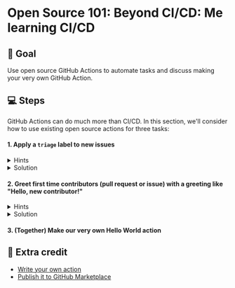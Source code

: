 # Open Source 101: Beyond CI/CD: Me learning CI/CD

## 🎯 Goal

Use open source GitHub Actions to automate tasks and discuss making your very own GitHub Action.

## 💻 Steps

GitHub Actions can do much more than CI/CD. In this section, we'll consider how to use existing open source actions for three tasks:

#### 1. Apply a `triage` label to new issues

<details><summary>Hints</summary>

1. Browse [GitHub Marketplace](https://github.com/marketplace), this [awesome list of actions](https://github.com/sdras/awesome-actions), or Google for ideas.

2. The [`actions` org](https://github.com/actions) has some interesting actions, but so does the community 👀.

</details>

<details><summary>Solution</summary>

```
name: "Triage"
on:
  issues:
    types: [opened]

jobs:
  triage:
    runs-on: ubuntu-latest
    steps:
      - uses: Naturalclar/issue-action@v1.0.0
        with:
          keywords: '[""]'
          labels: '["triage"]'
          github-token: "${{ secrets.GITHUB_TOKEN }}"
```
</details>


#### 2. Greet first time contributors (pull request or issue) with a greeting like "Hello, new contributor!"

<details><summary>Hints</summary>

1. Browse [GitHub Marketplace](https://github.com/marketplace), this [awesome list of actions](https://github.com/sdras/awesome-actions), or Google for ideas.

2. The [`actions` org](https://github.com/actions) has some interesting actions, but so does the community 👀.

</details>

<details><summary>Solution</summary>

```
name: Greet first time contributors

on:
  issues:
    types: [opened]

jobs:
  greet:
    runs-on: ubuntu-latest
    steps:
    - uses: actions/first-interaction@v1
      with:
        repo-token: ${{ secrets.GITHUB_TOKEN }}
        issue-message: 'Welcome! Thanks for opening an issue in this project!'
```
</details>

#### 3. (Together) Make our very own Hello World action

## 🏅 Extra credit

* [Write your own action](https://help.github.com/en/actions/building-actions/about-actions)
* [Publish it to GitHub Marketplace](https://help.github.com/en/actions/building-actions/publishing-actions-in-github-marketplace)
